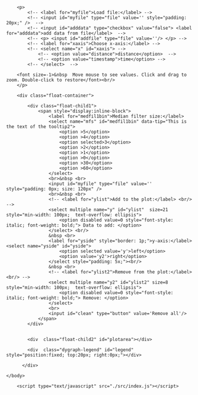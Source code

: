 <!DOCTYPE html>
<html>
    <head>  
		<link rel="stylesheet" href="./node_modules/dygraphs/dist/dygraph.css">
		<script type="text/javascript"  src="./src/dygraphs/dist/dygraph.js"></script>
		<script type="text/javascript"  src="./src/dygraphs/src/extras/crosshair.js"></script>
		<script type="text/javascript"  src="./src/median-quickselect/src/median-quickselect.js"></script>
		<!-- <style type="text/css"> .annotation {}</style>   table { width: 100%; } -->
		<style type="text/css"> 				 
			.dygraph-legend {
				width: auto !important;
				min-width: 150px;
				color: rgb(17, 17, 17);
				background-color: #f0e6e6 !important; 
				padding-left:5px;
				border-color:#BABABA;
				border-style:solid;
				border-width:thin;
				transition:0s 4s;
				z-index: 80 !important;
				box-shadow: 2px 2px 5px rgba(0, 0, 0, .3);
				border-radius: 3px;
			}	
			.float-container { border: 1p;  padding: 6px;}
			.float-child1 { width: 15%; float: left; padding: 5px; }	
			.float-child2 { width: 80%; height: 600px; float: left; padding: 2px;}  
		</style>			
	</head>
    <body>

		<p> 
			<!-- <label for="myfile">Load file:</label> -->
			<!-- <input id="myfile" type="file" value='' style="padding: 20px;" />  -->
			<!-- <input id="adddata" type="checkbox" value="false"> <label for="adddata">add data from file</label>  -->
        	<!-- <p> <input id="addfile" type="file" value=''/> </p> -->        
			<!-- <label for="xaxis">Choose x-axis:</label> -->
			<!-- <select name="x" id="xaxis"> -->
				<!-- <option value="distance">distance</option>  -->
				<!-- <option value="timestamp">time</option> -->
			<!-- </select>  -->
		
		<font size=-1>&nbsp  Move mouse to see values. Click and drag to zoom. Double-click to restore</font><br/>
		</p>
		
		<div class="float-container">

			<div class="float-child1">
				<span style="display:inline-block">
					<label for="medfil1bin">Median filter size:</label> 
					<select name="mfs" id="medfil1bin" data-tip="This is the text of the tooltip2">
						<option >5</option>
						<option >4</option>
						<option selected>3</option> 
						<option >2</option>
						<option >1</option>
						<option >0</option>
						<option >30</option>
						<option >60</option>
					</select>			
					<br>&nbsp <br>
					<input id="myfile" type="file" value='' style="padding: 0px; size: 120px" /> 
					<br>&nbsp <br>
					<!-- <label for="ylist">Add to the plot:</label> <br/> -->
					<select multiple name="y" id="ylist"  size=21 style="min-width: 100px;  text-overflow: ellipsis">
						<option disabled value=0 style="font-style: italic; font-weight: bold;"> Data to add: </option>
					</select> <br/>	
					&nbsp <br>
					<label for="yside" style="border: 1p;">y-axis:</label> 	<select name="yside" id="yside">
						<option selected value='y'>left</option> 
						<option value='y2'>right</option>
					</select style="padding: 5x;"><br/>	
					&nbsp <br>
					<!-- <label for="ylist2">Remove from the plot:</label> <br/> -->
					<select multiple name="y2" id="ylist2" size=8 style="min-width: 100px;  text-overflow: ellipsis">
						<option disabled value=0 style="font-style: italic; font-weight: bold;"> Remove: </option>
					</select>	
					<br>
					<input id="clean" type="button" value='Remove all'/> 
				</span>
			</div>
			
			
			<div  class="float-child2" id="plotarea"></div>
			
			<div  class="dygraph-legend" id="legend" style="position:fixed; top:20px; right:0px;"></div>
			
		  </div>
		
    </body>

		<script type="text/javascript" src="./src/index.js"></script> 

</html>